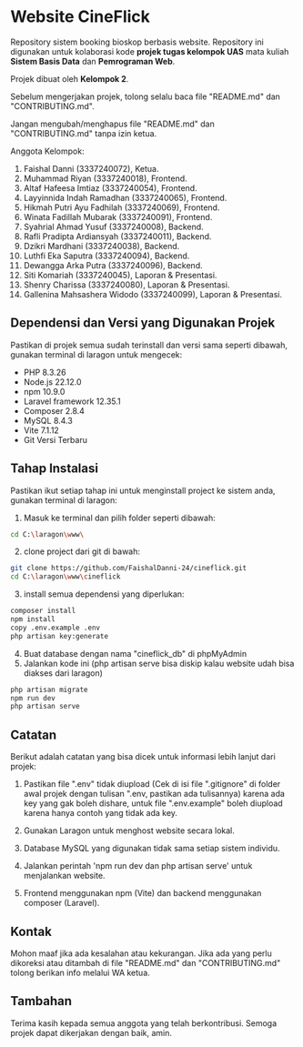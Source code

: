 # Website CineFlick 
Repository sistem booking bioskop berbasis website. Repository ini digunakan untuk kolaborasi kode **projek tugas kelompok UAS** mata kuliah **Sistem Basis Data** dan **Pemrograman Web**.<br>

Projek dibuat oleh **Kelompok 2**.<br>

Sebelum mengerjakan projek, tolong selalu baca file "README.md" dan "CONTRIBUTING.md".

Jangan mengubah/menghapus file "README.md" dan "CONTRIBUTING.md" tanpa izin ketua.

Anggota Kelompok:
1. Faishal Danni (3337240072), Ketua.
2. Muhammad Riyan (3337240018), Frontend.
3. Altaf Hafeesa Imtiaz (3337240054), Frontend.
4. Layyinnida Indah Ramadhan (3337240065), Frontend.
5. Hikmah Putri Ayu Fadhilah (3337240069), Frontend.
6. Winata Fadillah Mubarak (3337240091), Frontend.
7. Syahrial Ahmad Yusuf (3337240008), Backend.
8. Rafli Pradipta Ardiansyah (3337240011), Backend.
9. Dzikri Mardhani (3337240038), Backend.
10. Luthfi Eka Saputra (3337240094), Backend.
11. Dewangga Arka Putra (3337240096), Backend.
12. Siti Komariah (3337240045), Laporan & Presentasi.
13. Shenry Charissa (3337240080), Laporan & Presentasi.
14. Gallenina Mahsashera Widodo (3337240099), Laporan & Presentasi.


## Dependensi dan Versi yang Digunakan Projek
Pastikan di projek semua sudah terinstall dan versi sama seperti dibawah, gunakan terminal di laragon untuk mengecek:
* PHP 8.3.26
* Node.js 22.12.0
* npm 10.9.0
* Laravel framework 12.35.1
* Composer 2.8.4
* MySQL 8.4.3
* Vite 7.1.12
* Git Versi Terbaru


## Tahap Instalasi
Pastikan ikut setiap tahap ini untuk menginstall project ke sistem anda, gunakan terminal di laragon:
1. Masuk ke terminal dan pilih folder seperti dibawah:
```bash
cd C:\laragon\www\
```
2. clone project dari git di bawah:
```bash
git clone https://github.com/FaishalDanni-24/cineflick.git
cd C:\laragon\www\cineflick
```
3. install semua dependensi yang diperlukan:
```bash
composer install
npm install
copy .env.example .env
php artisan key:generate
```
4. Buat database dengan nama "cineflick_db" di phpMyAdmin
5. Jalankan kode ini (php artisan serve bisa diskip kalau website udah bisa diakses dari laragon)
```bash
php artisan migrate
npm run dev
php artisan serve
```


## Catatan
Berikut adalah catatan yang bisa dicek untuk informasi lebih lanjut dari projek:
1. Pastikan file ".env" tidak diupload (Cek di isi file ".gitignore" di folder awal projek dengan tulisan ".env, pastikan ada tulisannya) karena ada key yang gak boleh dishare, untuk file ".env.example" boleh diupload karena hanya contoh yang tidak ada key.

2. Gunakan Laragon untuk menghost website secara lokal.

3. Database MySQL yang digunakan tidak sama setiap sistem individu.

4. Jalankan perintah 'npm run dev dan php artisan serve' untuk menjalankan website.

5. Frontend menggunakan npm (Vite) dan backend menggunakan composer (Laravel).


## Kontak
Mohon maaf jika ada kesalahan atau kekurangan. Jika ada yang perlu dikoreksi atau ditambah di file "README.md" dan "CONTRIBUTING.md" tolong berikan info melalui WA ketua.

## Tambahan
Terima kasih kepada semua anggota yang telah berkontribusi. Semoga projek dapat dikerjakan dengan baik, amin.

